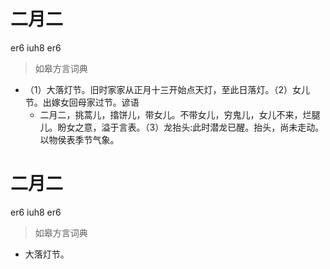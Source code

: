 # 二月二
er6 iuh8 er6
> 如皋方言词典
- （1）大落灯节。旧时家家从正月十三开始点天灯，至此日落灯。（2）女儿节。出嫁女回母家过节。谚语
  - 二月二，挑蒿儿，㩉饼儿，带女儿。不带女儿，穷鬼儿，女儿不来，烂腿儿。盼女之意，溢于言表。（3）龙抬头:此时潜龙已醒。抬头，尚未走动。以物侯表季节气象。

# 二月二
er6 iuh8 er6
> 如皋方言词典
- 大落灯节。
